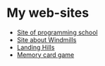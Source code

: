 # My web-sites
<ul>
  <li><a href="https://duxoo.github.io/ProgrammingSchool/">Site of programming school</a></li>
  <li><a href="https://duxoo.github.io/WindPower/">Site about Windmills</a></li>
  <li><a href="https://duxoo.github.io/Hills/">Landing Hills</a></li>
  <li><a href="https://duxoo.github.io/CardGame/">Memory card game</a></li>
</ul>
